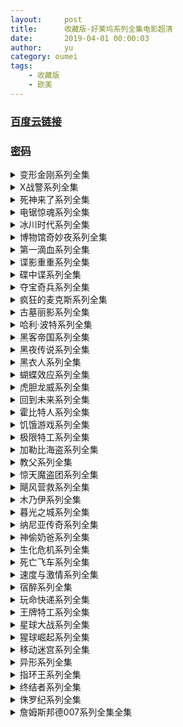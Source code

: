 ```yaml
---
layout:     post
title:      收藏版-好莱坞系列全集电影超清
date:       2019-04-01 00:00:03
author:     yu
category: oumei
tags:
    - 收藏版
    - 欧美
---
```


### [百度云链接](https://mubu.com/doc/iaENAL_pR1)
### [密码](https://www.510ka.com/details/15E255AC)
<details><summary>变形金刚系列全集</summary><pre>
Transformers 1.2007.BD1080P.特效中英双字.MinHD.mp4 [3.64GB]
Transformers 1.2007.UHD.2160P.x265.SDR.10Bit.AC3.英国导.3Audio.内封特效中英.mkv [7.29GB]
Transformers 2：Revenge.of.the.Fallen.2009.IMAX.1080P.特效中英双字.MinHD.mp4 [3.82GB]
Transformers 3：Dark.of.the.Moon.2011.BD1080P.X264.AAC.Mandarin&english.CHS-ENG.mp4 [5.46GB]
Transformers 4：Age.of.Extinction.2014.IMAX.1080P.特效中英双字.mp4 [6.93GB]
Transformers 5：The.Last.Knight.2017.BD1080P.X264.AAC.English&Mandarin.CHS-ENG.mp4 [7.97GB]
</pre></details>

<details><summary>X战警系列全集</summary><pre>
X-Men.2000.BD.1080P.x265.10bit.DD5.1.英国双语.内封特效中字.mkv [3.70GB]
X-Men.Apocalypse.2016.BD.1080P.x265.10bit.DD5.1.英国双语.内封特效中字.mkv [7.41GB]
X-Men.Days.of.Future.Past.2014.BD.1080P.x265.10bit.英国导.3Audio.内封特效中字.mkv [6.63GB]
X-Men.First.Class.2011.BD.1080P.x265.10bit.DD5.1.英国双语.内封特效简英.mkv [6.87GB]
X-Men.The.Last.Stand.2006.BD.1080P.x265.10bit.DD5.1.英国双语.内封特效中字.mkv [2.60GB]
X-Men.United.2003.BD.1080P.x265.10bit.DD5.1.英国双语.内封特效中字.mkv [3.59GB]
</pre>
<details><summary>金刚狼系列全集</summary><pre>
Logan.2017.BD1080P.X264.AAC.English&Mandarin.CHS-ENG.mp4 [6.96GB]
The.Wolverine.2013.EXTENDED.BD1080P.X264.AC3.Mandarin&English.CHS-ENG.mkv [6.53GB]
X-Men.Origins.Wolverine.2009.BD.1080P.x265.10bit.英国双语.内封特效中字.mkv [6.50GB]
</pre></details>
<details><summary>死侍系列全集  </summary><pre>
Dead pool.2016.BD1080P.特效中英双字.X264.AC3.CHS-ENG.mkv [4.70GB]
Deadpool.2.2018.未分级加长版.BD1080P.特效中英双字.mkv [4.70GB]
</pre></details>
</details>

<details><summary>死神来了系列全集</summary><pre>
01.Final.Destination.2000.BD1080P.X264.AAC.Mandarin&English.CHS-ENG.OFA.mp4 [4.37GB]
02.Final.Destination.2.2003.BD1080P.X264.AAC.Mandarin&English.CHS-ENG.OFA.mp4 [4.02GB]
03.Final.Destination.3.2006.BD1080P.X264.AAC.Mandarin&English.CHS-ENG.OFA.mp4 [4.14GB]
04.The.Final.Destination.2009.Repair.BD1080P.X264.AAC.Mandarin&English.CHS-ENG.OFA.mp4 [3.65GB]
05.Final.Destination.5.2011.BD1080P.X264.AAC.Mandarin&English.CHS-ENG.OFA.mp4 [4.10GB]
</pre></details>

<details><summary>电锯惊魂系列全集</summary>
<pre>
Saw.2004.BD.1080P.x265.10bit.AAC5.1.English.内封特效中英双字.mkv [3.89GB]
Saw.8：竖ju.mp4 [2.07GB]
Saw.II.2005.BD.1080P.x265.10bit.AAC5.1.English.内封特效中英双字.mkv [3.58GB]
Saw.III.2006.BD.1080P.x265.10bit.AAC5.1.English.内封特效中英双字.mkv [4.31GB]
Saw.IV.2007.BD.1080P.x265.10bit.AAC5.1.English.内封特效中英双字.mkv [3.62GB]
Saw.V.2008.BD.1080P.x265.10bit.AAC5.1.English.内封特效中英双字.mkv [3.60GB]
Saw.VI.2009.BD.1080P.x265.10bit.AAC5.1.English.内封特效中英双字.mkv [3.47GB]
Saw.VII.2010.BD.1080P.x265.10bit.AAC5.1.English.内封特效中英双字.mkv [3.42GB]
</pre></details>

<details><summary>冰川时代系列全集</summary><pre>
冰川时代1.Ice.Age.I.2002.BD.4AC3.MicroHD-mFANs.mkv [1.22GB]
冰川时代2.Ice.Age.2.2006.BD.4AC3.MicroHD-mFANs.mkv [3.02GB]
冰川时代3.Ice.Age.III.Dawn.of.the.Dinosaurs.2009.BD.4AC3.MicroHD-mFANs.mkv [2.56GB]
冰川时代4..Ice.Age.Continental.Drift.2012.BD.2AC3.MicroHD-mFANs.mkv [2.60GB]
冰川时代5.Ice Age Collision Course 2016 4K 2160p R6 WEB-DL x264 AAC-SeeHD.mkv [3.91GB]   
</pre></details>

<details><summary>博物馆奇妙夜系列全集</summary><pre>
Night.at.the.Museum.2006.BluRay.1080p.x264.mkv [10.09GB]
Night.at.the.Museum.Battle.of.the.Smithsonian.2009.BluRay.1080p.x264.mkv [8.44GB]
Night.at.the.Museum.Secret.of.the.Tomb.2014.BluRay.1080p.x264.mkv [9.84GB]
Night.at.the.Museum.2006.BluRay.720p.x264.AC3.2Audios.mkv [3.20GB]
Night.at.the.Museum.Battle.of.the.Smithsonian.2009.BluRay.720p.x264.AC3.2Audios.mkv [3.00GB]
Night.at.the.Museum.Secret.of.the.Tomb.2014.BluRay.720p.x264.AC3.mkv [3.19GB]
</pre></details>

<details><summary>第一滴血系列全集</summary><pre>
Rambo.Extended.Cut.2008.BluRay.1080p.2Audio.DTS-HD.MA.5.1.x264.mkv [13.84GB]
Rambo.FIRST.BLOOD.1982.BluRay.1080p.2Audio.DTS-HD.MA.5.1.x264.mkv [9.14GB]
Rambo.FIRST.BLOOD.II.1985.BluRay.1080p.2Audio.DTS-HD.MA.5.1.x264.mkv [10.29GB]
Rambo.FIRST.BLOOD.III.1988.BluRay.1080p.2Audio.DTS-HD.MA.5.1.x264.mkv [11.53GB]
第一滴血5.BDRIP.1080P.H264.DTS/AAC蓝光版特效中英双字.mkv [8.71GB]
Rambo.First.Blood.Part.II.1985.BluRay.720p.x264.AAC.2Audio.中英双字.mp4 [2.02GB]
Rambo.IV.2008.720P.Bluray.x264.AAC.2Audio.中英双字.mp4 [2.13GB]
RamboFirst.Blood.1982.Bluray.720p.x264.AAC.2Audio.中英双字.mp4 [1.98GB]
RamboIII.1988.Bluray.720p.x264.AAC.2Audio.中英双字.mp4 [2.16GB]
</pre></details>

<details><summary>谍影重重系列全集</summary><pre>
Jason.Bourne.2016.BD1080P.X264.AAC.English&Mandarin.CHS-ENG.mp4 [6.43GB]
The.Bourne.Identity.2002.BluRay.1080p.HEVC.2Audios.中英特效.mkv [3.57GB]
The.Bourne.Legacy.2012.BD1080P.X264.AAC.Mandarin&English.CHS-ENG.mp4 [6.39GB]
The.Bourne.Supremacy.2004.BluRay.1080p.HEVC.2Audios.中英特效.mkv [3.72GB]
The.Bourne.Ultimatum.2007.BD1080P.X264.AAC.Mandarin&English.CHS-ENG.mp4 [5.44GB]
</pre></details>

<details><summary>碟中谍系列全集</summary><pre>
Mission.Impossible.1.1996.x265.BD1080P.英国双语.特效中英双字.mkv [3.55GB]
Mission.Impossible.2.2000.x265.BD1080P.英国双语.特效中英双字.mkv [3.96GB]
Mission.Impossible.3.2006.x265.BD1080P.英国导.特效中英双字.mkv [4.53GB]
Mission.Impossible.4.2011.x265.BD1080P.英国导.特效中英双字.mkv [4.91GB]
Mission.Impossible.5.Rogue.Nation.2015.BD1080P特效中英字幕.X264.AAC.English.CHS-ENG.mp4 [6.39GB]
Mission.Impossible.6.Fallout.2018.BD1080P特效中英字幕.X264.AAC.English&Mandarin.CHS-ENG.mp4 [7.60GB]
</pre></details>

<details><summary>夺宝奇兵系列全集</summary><pre>
Indiana.Jones.and.Raiders.of.the.Lost.Ark.1981.1080p.BluRay.x265.10bit.DTS.国英.中字.mkv [4.80GB]
Indiana.Jones.and.The.Kingdom.of.the.Crystal.Skull.2008.RERiP.1080p.BluRay.x265.10bit.DTS.国英.双字.mkv [5.10GB]
Indiana.Jones.and.The.Last.Crusade.1989.1080p.BluRay.x265.10bit.DTS.国英.双字.mkv [5.28GB]
Indiana.Jones.and.The.Temple.Of.Doom.1984.1080p.BluRay.x265.10bit.DTS.国英.中字.mkv [4.93GB]
</pre></details>

<details><summary>疯狂的麦克斯系列全集</summary><pre>
Mad.Max.1979.BD1080P.X264.AAC.English&Mandarin.CHS-ENG.mp4 [4.30GB]
Mad.Max.2.1981.BD1080P.X264.AAC.English&Mandarin&Chinse&VCD.CHS-ENG.mp4 [4.67GB]
Mad.Max.4.Fury.Road.2015.1080p.x265.10bit.AAC7.1.特效字幕.mkv [2.72GB]
Mad.Max3.Beyond.Thunderdome.1985.BD1080P.X264.AAC.English.CHS-ENG.mp4 [4.73GB]
</pre></details>

<details><summary>古墓丽影系列全集</summary><pre>
Lara.Croft.Tomb.Raider.2.The.Cradle.of.Life.2003.BluRay.1080P.x264.mkv [9.61GB]
Lara.Croft.Tomb.Raider.2001.BluRay.1080P.x264.mkv [8.40GB]
Tomb.Raider.2018.BluRay.1080P.x264.mkv [9.69GB]
Lara.Croft.Tomb.Raider.2001.BluRay.720p.x264.2Audio.AC3.mkv [3.01GB]
Lara.Croft.Tomb.Raider.The.Cradle.Of.Life.2003.BluRay.720p.x264.AC3.mkv [3.01GB]
Tomb.Raider.2018.BD720P.X264.AAC.English&Mandarin.CHS-ENG.mp4 [2.58GB]
</pre></details>

<details><summary>哈利·波特系列全集</summary><pre>
哈利·波特与密室(加长版).2.2002.Ultimate.Extended.1080p.BluRay.x265.10bit.AC3.国英双语.mkv [3.36GB]
哈利·波特与魔法石.(加长版).1080p.BluRay.x265.10bit.AC3.国英双语.mkv [3.13GB]
哈利波特与阿兹卡班囚徒.2004.1080p.BluRay.x265.10bit.AC3.国台粤英.mkv [3.59GB]
哈利波特与凤凰社.2007.BluRay1080p.x265.10bit.AC3.国台粤英.mkv [3.43GB]
哈利波特与混血王子.mkv [4.38GB]
哈利波特与火焰杯 Harry.Potter.and.the.Goblet.of.Fire.2005.BluRay1080p.x265.10bit.AC3.国台粤英.mkv [3.90GB]
哈利波特与死亡圣器(上).2010.BluRay.BluRay1080p.x265.10bit.AC3.国台粤英.mkv [4.38GB]
哈利波特与死亡圣器(下).2011.BluRay.BluRay.BluRay1080p.x265.10bit.AC3.国粤英.mkv [3.59GB]
</pre></details>

<details><summary>黑客帝国系列全集</summary><pre>
The.Matrix.I.1999.BDRip.1080p.HEVC.特效中英双语.mkv [7.67GB]
The.Matrix.II.Reloaded.2003.BDRip.1080p.HEVC.特效中英双语.mkv [7.80GB]
The.Matrix.III.Revolution.2003.BDRip.1080p.HEVC.特效中英双语.mkv [8.08GB]
</pre></details>

<details><summary>黑夜传说系列全集</summary><pre>
Underworld.I.2003.BD.1080P.国英双语-特效字幕.mp4 [3.51GB]
Underworld.II.Evolution.2006.BD.1080P.国英双语-特效字幕.mp4 [2.79GB]
Underworld.III.Rise.of.the.Lycans.2009.BD.1080P.国英双语-特效字幕.mp4 [2.42GB]
Underworld.IV.Awakening.2012.BD.1080P.国英双语-特效字幕.mp4 [2.32GB]
Underworld.V.Blood.Wars.2016.BD1080P.X264.AAC.English.CHS-ENG.mp4 [4.58GB]
</pre></details>

<details><summary>黑衣人系列全集</summary><pre>
黑衣人.1997.BD1080P.X264.AC3.Mandarin&English.CHS-ENG.mkv [4.63GB]
黑衣人II.2002.BD1080P.X264.AC3.Mandarin&English.CHS-ENG.mkv [4.05GB]
黑衣人III.2012.BD1080P.X264.AC3.Mandarin&English.CHS-ENG.mkv [5.00GB]
</pre></details>

<details><summary>蝴蝶效应系列全集</summary><pre>
The.Butterfly.Effect.2.2006.BD1080P.X264.AC3.Mandarin&English.mkv [4.28GB]
The.Butterfly.Effect.2004.Directors.Cut.BD1080P.X264.DTS.Mandarin&English.mkv [7.53GB]
The.Butterfly.Effect.3.Revelations.2009.1080p.BluRay.x265.10bit.DTS.MLFilms.内封中英双字.mkv [2.21GB]
</pre></details>

<details><summary>虎胆龙威系列全集</summary><pre>
A Good Day to Die Hard.2013.BluRay.1080p.HEVC.AC3.2Audios.中英特效.mp4 [3.93GB]
Die Hard II.1990.BluRay.1080p.HEVC.AC3.2Audios.中英特效.mp4 [2.61GB]
Die.Hard.1988.BD1080P.X264.AC3.Mandarin&English.CHS-ENG.mkv [6.24GB]
Die.Hard.With.a.Vengeance.1995.BD1080P.X264.AAC.Mandarin&English.CHS-ENG.mp4 [6.07GB]
Live.Free.or.Die.Hard.2007.BD1080P.X264.AAC.Mandarin&English.CHS-ENG.mp4 [6.09GB]
</pre></details>

<details><summary>回到未来系列全集</summary><pre>
Back.to.the.Future.1985.30th.Anniv.1080p.x265.10bit.DTS.4Audio.mkv [3.71GB]
Back.to.the.Future.II.1989.30th.Anniv.1080p.x265.10bit.DTS.4Audio.mkv [3.47GB]
Back.to.the.Future.III.1990.30th.Anniv.1080p.x265.10bit.DTS.4Audio.mkv [3.79GB]
</pre></details>

<details><summary>霍比特人系列全集</summary><pre>
The.Hobbit.1：An.Unexpected.Journey.2012.Extended.Edition.1080p.BluRay.rmvb [3.84GB]
The.Hobbit.2：The.Desolation.of.Smaug.2013.Extended.Edition.BD1080P.X264.AAC.English&Mandarin.CHS-ENG.mp4 [9.57GB]
The.Hobbit.3：The.Battle.of.the.Five.Armies.2014.Extended.BD1080P.X264.AAC.English&Mandarin.CHS-ENG.mp4 [8.73GB]
</pre></details>

<details><summary>饥饿游戏系列全集</summary><pre>
The.Hunger.Games.2012.BD1080P.X264.AAC.Mandarin&English.CHS-ENG.mp4 [6.74GB]
The.Hunger.Games.Catching.Fire.2013.IMAX.BD1080P.X264.AAC.Mandarin&English.CHS-ENG.mp4 [6.92GB]
The.Hunger.Games.Mockingjay.Part.1.2014.BD1080P.X264.AAC.Mandarin&English.CHS-ENG.mp4 [5.81GB]
The.Hunger.Games.Mockingjay.Part.2.2015.BD1080P.X264.AAC.Mandarin&English.CHS-ENG.mp4 [6.48GB]
</pre></details>

<details><summary>极限特工系列全集</summary><pre>
极限特工.I.REPACK.2002.BluRay.1080p.x264.DD5.1.mkv [9.51GB]
极限特工.II.State.of.the.Union.2005.BluRay.1080p.x264.DD5.1.mkv [7.74GB]
极限特工.III.Return.of.Xander.Cage.2017.BluRay.1080p.x264.DD5.1.mkv [8.33GB]
</pre></details>

<details><summary>加勒比海盗系列全集</summary><pre>
加勒比海盗1：黑珍珠号的诅咒.2003.BluRay.1080p.x265.HEVC.10bit.AC3.2Audios.中英字幕.mp4 [5.11GB]
加勒比海盗2：亡灵宝藏.2006.BluRay.1080p.x265.HEVC.10bit.AC3.2Audios.中英字幕.mp4 [5.40GB]
加勒比海盗3：世界的尽头.2007.BluRay.1080p.x265.HEVC.10bit.AC3.2Audios.中英字幕.mp4 [5.98GB]
加勒比海盗4：惊涛怪浪.2011.BluRay.1080p.x265.HEVC.10bit.AC3.2Audios.中英字幕.mp4 [4.85GB]
加勒比海盗5：死无对证.2017.BluRay.1080p.x265.HEVC.10bit.AC3.2Audios.中英字幕.mp4 [4.58GB]
</pre></details>

<details><summary>教父系列全集</summary><pre>
教父.The.Godfather.1972.BluRay.1080p.x265.10bit.2Audio.mkv [7.39GB]
教父2.The.Godfather.Part.II.1974.BluRay.1080p.x265.10bit.2Audio.mkv [8.36GB]
教父3.The.Godfather.Part.III.1990.BluRay.1080p.x265.10bit.2Audio.mkv [7.55GB]
</pre></details>

<details><summary>惊天魔盗团系列全集</summary><pre>
Now.You.See.Me.2.2016.BD1080P.X264.AAC.English.CHS-ENG.mp4 [6.28GB]
Now.You.See.Me.2013.EXTENDED.BD1080P.X264.AAC.Mandarin&English.CHS-ENG.mp4 [5.90GB]
</pre></details>

<details><summary>飓风营救系列全集</summary><pre>
Taken.2.2012.BluRay.1080p.x264.ACC.特效中英字幕.mp4 [2.47GB]
Taken.2008.HK.BluRay.1080p.x264.ACC.特效中英字幕.mp4 [2.34GB]
Taken.3.2014.BD1080P.EXTENDED.x264.ACC.2Audio.mp4 [5.25GB]
</pre></details>

<details><summary>木乃伊系列全集</summary><pre>
DTS-HD.1080P  
  The.Mummy.1999.BluRay.1080p.2Audio.DTS-HD.MA.5.1.x264.mkv [11.97GB]
  The.Mummy.2017.BD1080P.X264.DTS-HD.MA.7.1.Mandarin&English.mkv [13.77GB]
  The.Mummy.Returns.2001.BluRay.1080p.2Audio.DTS-HD.MA.5.1.x264.mkv [11.88GB]
  The.Mummy.Tomb.Of.The.Dragon.Emperor.2008.BluRay.1080p.2Audio.DTS-HD.MA.5.1.x264.mkv [14.58GB]
The.Mummy.2017.BD720P.X264.EAC3.English.CHS-ENG.mp4 [2.54GB]
The.Mummy.I.1999.BluRay.720p.x264.AC3.mkv [2.73GB]
The.Mummy.II.Returns.2001.BluRay.720p.x264.AC3.mkv [2.80GB]
The.Mummy.III.Tomb.Of.The.Dragon.Emperor.2008.BluRay.720p.x264.AC3.mkv [2.38GB]
</pre></details>

<details><summary>暮光之城系列全集</summary><pre>
The.Twilight.Saga.Breaking.Dawn.Part.1.2011.BD.1080P.x265.10bit.AC3&AAC.英国双语.内封特效中英.mkv [3.65GB]
The.Twilight.Saga.Breaking.Dawn.Part.2.2012.BD.1080P.x265.10bit.English.内封特效中英.mkv [3.52GB]
The.Twilight.Saga.Eclipse.2010.BD.1080P.x265.10bit.AC3.英国导.3Auio.内封特效简繁.mkv [4.51GB]
The.Twilight.Saga.New.Moon.2009.BD.1080P.x265.10bit.DD5.1.英国双语.内封特效中英双字.mkv [4.46GB]
Twilight.2008.BD.1080P.x265.10bit.AC3.英国粤.3Audio.内封中英双字.mkv [4.40GB]
</pre></details>

<details><summary>纳尼亚传奇系列全集</summary><pre>
The.Chronicles.of.Narnia.Prince.Caspian.2008.BD1080P.X264.AAC.Mandarin&English.CHS-ENG.mp4 [7.09GB]
The.Chronicles.of.Narnia.The.Lion.the.Witch.and.the.Wardrobe.2005.BD1080P.X264.AAC.Mandarin&English.CHS-ENG.mp4 6.75GB]
The.Chronicles.of.Narnia.The.Voyage.of.the.Dawn.Treader.2010.BD1080P.X264.AAC.Mandarin&English.CHS-ENG.mp4 [5.33GB]
</pre></details>

<details><summary>神偷奶爸系列全集</summary><pre>
Despicable.Me.2.2013.Bluray.1080p.x265.AAC(5.1).4Audios.GREENOTEA.mkv [2.83GB]
Despicable.Me.2010.Bluray.1080p.x265.AAC(5.1).4Audios.GREENOTEA.mkv [2.45GB]
Despicable.Me.3.2017.BD1080P.X264.AAC.English&Mandarin&Mandarin&Cantonese.CHS-ENG.MF.mp4 [5.06GB]
Minions.2015.Bluray.1080p.x265.AAC(5.1).3Audios.GREENOTEA.mkv [1.45GB]
</pre></details>

<details><summary>生化危机系列全集</summary><pre>
动画电影  
  Resident.Evil.Damnation.2012.BD1080P.X264.AAC.English.CHS-ENG.mp4 [4.99GB]
  Resident.Evil.Degeneration.2008.BD1080P.X264.AAC.English.CHS-ENG.mp4 [4.73GB]
  Resident.Evil.Vendetta.2017.BD1080P.X264.AAC.English.CHS-ENG.mp4 [4.73GB]
生化危机.Resident.Evil.2002.BD1080P.X264.AAC.Japanese&Cantonese.CHS.mp4 [4.75GB]
生化危机.终章.Resident.Evil.The.Final.Chapter.2016.BD1080P.X264.AAC.Japanese&Cantonese.CHS.mp4 [5.04GB]
生化危机2.启示录.Resident.Evil.Apocalypse.2004.EXTENDED.BD1080P.X264.AAC.Japanese&Cantonese.CHS.mp4 [4.62GB]
生化危机3.灭绝.Resident.Evil.Extinction.2007.BD1080P.X264.AAC.Japanese&Cantonese.CHS.mp4 [4.45GB]
生化危机4.战神再生.Resident.Evil.Afterlife.2010.BD1080P.X264.AAC.Japanese&Cantonese.CHS.mp4 [4.58GB]
生化危机5.惩罚.Resident.Evil.Retribution.2012.BD1080P.X264.AAC.Japanese&Cantonese.CHS.mp4 [4.52GB]
生化危机六部曲.Resident.Evil.Six.Pieces.2002-2016.2010.BluRay.1080p.DTS-HD.MA.5.torrent  [177.48kb]
</pre></details>

<details><summary>死亡飞车系列全集</summary><pre>
Death.Race.2.2010.BD.1080P.x265.10bit.DD5.1.English.内封中英.iso [3.45GB]
Death.Race.2008.BD.1080P.x265.10bit.DD5.1.英国双语.内封特效中英.iso [5.37GB]
Death.Race.3.Inferno.2012.BD.1080P.x265.10bit.DD5.1.English.内封特效中英.mkv [4.30GB]
Death.Race.4.Beyond.Anarchy.2018.BD1080P.X264.AAC.English.CHS-ENG.mp4 [5.50GB]
Death.Race.2.Unrated.2010.BluRay.720p.x264.AC3.CnSCG.mkv [2.60GB]
Death.Race.UNRATED.2008.BluRay.x264.AC3.720p.mkv [2.10GB]
</pre></details>

<details><summary>速度与激情系列全集</summary><pre>
速度与激情.The.Fast.And.The.Furious.2001.BluRay.1080P.X265.10bit.HEVC.3Audio.AAC(5.1).mkv [1.69GB]
速度与激情2.飙风再起.Fast.2.Furious.2003.BluRay.1080P.X265.10bit.HEVC.3Audio.AAC(5.1).mkv [1.54GB]
速度与激情3.东京飘移.The.Fast.And.The.Furious.Tokyo.Drift.2006..BluRay.1080p.X265.10bit.HEVC.2Audio.AAC(5.1).mkv [1.65GB]
速度与激情4.Fast.And.Furious.2009.BluRay.1080P.X265.10bit.HEVC.2Audio.AAC(5.1).mkv [1.54GB]
速度与激情5.加长版.The.Fast.and.the.Furious.V.2011.Extended.Cut.BluRay.1080P.X265.10bit.HEVC.2Audio.AAC(5.1).mkv [1.89GB]
速度与激情6.加长版.Fast.And.Furious.6.Extended.2013.BluRay.1080P.X265.10bit.HEVC.2Audio.AAC(5.1).mkv [1.89GB]
速度与激情7.加长版.Fast.and.Furious.7.Extended.Cut.2015.BluRay.1080P.X265.10bit.HEVC.2Audio.AAC(5.1).mkv [2.01GB]
速度与激情8.The.Fate.of.the.Furious.2017.BluRay.1080p.X265.10bit.HEVC.2Audio.AAC(5.1).mkv [1.91GB]
</pre></details>

<details><summary>宿醉系列全集</summary><pre>
宿醉2.The.Hangover.Part.II.2011.BluRay.1080p.x265.10bit.mkv [2.28GB]
宿醉3.The.Hangover.Part.III.2013.BluRay.1080p.x265.10bit.mkv [2.20GB]
宿醉.BD1280超清中英双字.mp4 [2.16GB]
</pre></details>

<details><summary>玩命快递系列全集</summary><pre>
The.Transporter.2002.BD.1080P.x265.10bit.AC3.英国双语.内封中英.mkv [3.09GB]
The.Transporter.Refueled.2015.BD1080P.X264.AAC.mkv [4.80GB]
Transporter.2.2005.BD.1080P.x265.10bit.AC3.英国三语.3Audio.内封中英.mkv [2.96GB]
Transporter.3.2008.BD.1080P.x265.10bit.DD5.1.英国双语.内封中英.mkv [3.18GB]
</pre></details>

  <details><summary>王牌特工系列全集</summary><pre>
Kingsman.The.Golden.Circle.2017.1080p.BluRay.HEVC.10bit.内封中英特效.mkv [3.91GB]
Kingsman.The.Secret.Service.2015.BD1080P.X264.AAC.2Audios.国英双语中字.mkv [3.75GB]
</pre></details>

  <details><summary>星球大战系列全集</summary><pre>
  Rogue.One.2016.BluRay.1080p.x265.HEVC.10bit.AC3.2Audios.中英字幕.mp4 [6.07GB]
  Solo.A.Star.Wars.Story.2018.BD1080P.X264.AAC.English&Mandarin.CHS-ENG.DWRMP4.mp4 [7.09GB]
  Star.Wars.Episode.I.The.Phantom.Menace.1999.BluRay.1080p.x265.HEVC.10bit.AC3.2Audios.中英字幕.mp4 [6.10GB]
  Star.Wars.Episode.II.Attack.of.the.Clones.2002.BluRay.1080p.x265.HEVC.10bit.AC3.2Audios.中英字幕.mp4 [6.34GB]
  Star.Wars.Episode.III.Revenge.of.the.Sith.2005.BluRay.1080p.x265.HEVC.10bit.AC3.2Audios.中英字幕.mp4 [6.24GB]
  Star.Wars.Episode.IV.A.New.Hope.1977.BluRay.1080p.x265.HEVC.10bit.AC3.2Audios.中英字幕.mp4 [5.56GB]
  Star.Wars.Episode.V.The.Empire.Strikes.Back.1980.BluRay.1080p.x265.HEVC.10bit.AC3.2Audios.中英字幕.mp4 [5.69GB]
  Star.Wars.Episode.VI.Return.of.the.Jedi.1983.BluRay.1080p.x265.HEVC.10bit.AC3.2Audios.中英字幕.mp4 [5.99GB]
  Star.Wars.Episode.VII.The.Force.Awakens.2015.BluRay.1080p.x265.HEVC.10bit.AC3.2Audios.中英字幕.mp4 [6.14GB]
  Star.Wars.The.Last.Jedi.2017.BD1080P.X264.AAC.English.CHS-ENG.MF.mp4 [7.62GB]
</pre></details>

  <details><summary>猩球崛起系列全集</summary><pre>
  猩球崛起.II.2014.BluRay.1080p.x265.HEVC.10bit.AC3.2Audios [3.04GB]
  猩球崛起.2011.BluRay.1080p.x265.HEVC.10bit.AC3.2Audios [3.61GB]
  猩球崛起.III.War.of.the.Planet.of.the.Apes.2017.Bluray.1080p.H265.10Bits.AAC.5.1.mkv [4.23GB]
</pre></details>

  <details><summary>移动迷宫系列全集</summary><pre>
  Maze.Runner.The.Death.Cure.2018.BD1080P.内封中英双字.mkv [11.23GB]
  Maze.Runner.The.Scorch.Trials.2015.BluRay.1080p.x265.HEVC.10bit.AC3.2Audios.中英特效字幕.mp4 [3.96GB]
  The.Maze.Runner.2014.BluRay.1080p.x265.HEVC.10bit.AC3.2Audios.中英特效字幕.mp4 [3.47GB]
  Maze.Runner.The.Death.Cure.2018.BD720P.国英双语.中英双字.mkv [1.97GB]
</pre></details>

  <details><summary>异形系列全集</summary><pre>
  普罗米修斯.异形前传.2012.Blu-ray.1080P.x264.DD5.1.内封中字.mkv [9.32GB]
  异形.契约.2017.Blu-ray.1080P.x264.DD5.1.内封中字.mkv [9.35GB]
  异形1.导演剪辑版.1979.Blu-ray.1080P.x264.DD5.1.内封中字.mkv [8.72GB]
  异形2.特别版.1986.Blu-ray.1080P.x264.DD5.1.内封中字.mkv [12.49GB]
  异形3.特别版.1992.Blu-ray.1080P.x264.DD5.1.内封中字.mkv [10.51GB]
  异形4.复活.特别版.1997.Blu-ray.1080P.x264.DD5.1.内封中字.mkv [9.01GB]
  Alien.Covenant.2017.BD1080P.X264.AAC.English&Mandarin.CHS-ENG.mp4 [6.39GB]
  Alien.I.1979.Directors.Cut.720p.BluRay.国英双字.mp4 [1.31GB]
  Alien.III.1992.Special.Edition.720p.BluRay.国英双字.mp4 [1.64GB]
  Alien.Resurrection.IV.1997.Special.Edition.720p.BluRay.国英双字.mp4 [2.45GB]
  Aliens.II.1986.Special.Edition.720p.BluRay.国英双字.mp4 [1.75GB]
  Prometheus.2012.BluRay.720p.x264.AAC-iSCG.mp4 [1.89GB]
</pre></details>

  <details><summary>指环王系列全集</summary><pre>
  The.Lord.of.the.Rings.I.2001.extended.动态特效中英双字.BDrip1080P.mp4 [4.94GB]
  The.Lord.of.the.Rings.II.2002.extended.动态特效中英双字.BDrip1080P.mp4 [5.09GB]
  The.Lord.of.the.Rings.III.2003.extended.动态特效中英双字.BDrip1080P.mp4 [5.70GB]
</pre></details>

  <details><summary>  终结者系列全集</summary><pre>
  Terminator.I.1984.BluRay.1080P.中英双字.mp4 [5.08GB]
  Terminator.II.Judgment.Day.1991.BluRay.1080P.中英双字.mp4 [7.26GB]
  Terminator.III.Rise.of.the.Machines.2003.BluRay.1080P.中英双字.mp4 [5.16GB]
  Terminator.IV.Salvation.2009.BluRay.1080P.中英双字.mp4 [5.56GB]
  Terminator.V.Genisys.2015.BD1080P.X264.AAC.English.CHS-ENG.mp4 [6.22GB]
</pre></details>

  <details><summary>  侏罗纪系列全集</summary><pre>
  Jurassic.Park.1993.BD1080P.国英双语.高清中英双字.mp4 [5.27GB]
  Jurassic.Park.II.The.Lost.World.1997.BD1080P.国英双语.高清中英双字.mp4 [4.05GB]
  Jurassic.Park.III.2001.BD1080P.国英双语.高清中英双字.mp4 [3.07GB]
  Jurassic.World.2015.BD.1080P.x265.10bit.DD5.1.英国双语.内封特效中英.mkv [5.03GB]
  Jurassic.World.Fallen.Kingdom.2018.1080p.BluRay.HEVC.10bit.mkv [2.28GB]
</pre></details>

  <details><summary>  詹姆斯邦德007系列全集全集</summary><pre>
  007外传之皇家赌场.Casino.Royale.1967.BluRay.1080p.x265.10bit.mkv [4.86GB]
  007外传之巡弋飞弹.Never.Say.Never.Again.1983.BluRay.1080p.x265.10bit.2Audio.mkv [8.05GB]
  007系列全集之01诺博士.Dr.No.1962.BluRay.1080p.x265.10bit.2Audio.mkv [7.08GB]
  007系列全集之02来自俄罗斯的爱情.From.Russia.With.Love.1963.BluRay.1080p.x265.10bit.2Audio.mkv [5.74GB]
  007系列全集之03金手指.GoldFinger.1964.BluRay.1080p.x265.10bit.2Audio.mkv [5.94GB]
  007系列全集之04霹雳弹.Thunderball.1965.BluRay.1080p.x265.10bit.2Audio.mkv [6.21GB]
  007系列全集之05雷霆谷.You.Only.Live.Twice.1967.BluRay.1080p.x265.10bit.2Audio.mkv [7.43GB]
  007系列全集之06女王密使.On.Her.Majesty's.Secret.Service.1969.BluRay.1080p.x265.10bit.2Audio.mkv [6.31GB]
  007系列全集之07金刚钻.Diamonds.Are.Forever.1971.BluRay.1080p.x265.10bit.2Audio.MNHD-FRDSmkv [4.43GB]
  007系列全集之08生死关头.Live.And.Let.Die.1973.BluRay.1080p.x265.10bit.2Audio.mkv [6.15GB]
  007系列全集之09金枪人.The.Man.With.The.Golden.Gun.1974.BluRay.1080p.x265.10bit.2Audio.mkv [6.05GB]
  007系列全集之10海底城.The.Spy.Who.Loved.Me.1977.BluRay.1080p.x265.10bit.2Audio.mkv [6.38GB]
  007系列全集之11太空城.Moonraker.1979.BluRay.1080p.x265.10bit.2Audio.mkv [5.27GB]
  007系列全集之12最高机密.For.Your.Eyes.Only.1981.BluRay.1080p.x265.10bit.3Audio.mkv [4.46GB]
  007系列全集之13八爪女.Octopussy.1983.BluRay.1080p.x265.10bit.2Audio.mkv [5.49GB]
  007系列全集之14雷霆杀机.A.View.To.A.Kill.1985.BluRay.1080p.x265.10bit.3Audio.mkv [5.65GB]
  007系列全集之15黎明生机.The.Living.Daylights.1987.BluRay.1080p.x265.10bit.3Audio.mkv [4.80GB]
  007系列全集之16杀.人执照.Licence.To.K.i.l.l.1989.BluRay.1080p.x265.10bit.3Audio.mkv [7.01GB]
  007系列全集之17黄.金.眼.Goldeneye.1995.BluRay.1080p.x265.10bit.2Audio.mkv [5.25GB]
  007系列全集之18明日帝国.Tomorrow.Never.Dies.1997.BluRay.1080p.x265.10bit.2Audio.mkv [6.30GB]
  007系列全集之19黑日危机.The.World.Is.Not.Enough.2000.BluRay.1080p.x265.10bit.3Audio.mkv [7.57GB]
  007系列全集之20择日而亡.Die.Another.Day.2002.BluRay.1080p.x265.10bit.2Audio.mkv [8.19GB]
  007系列全集之21皇家赌场.Casino.Royale.2006.BluRay.1080p.x265.10bit.2Audio.mkv [7.32GB]
  007系列全集之22量子危机.Quantum.Of.Solace.2008.BluRay.1080p.x265.10bit.2Audio.mkv [7.35GB]
  007系列全集之23天幕杀机.Skyfall.2012.BluRay.1080p.x265.10bit.2Audio.mkv [5.71GB]
  007系列全集之24幽灵党.Spectre.2015.BluRay.1080p.x265.10bit.2Audio.mkv [6.93GB]
</pre></details>
